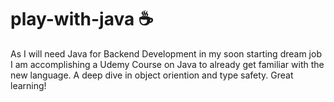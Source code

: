 # play-with-java ☕

As I will need Java for Backend Development in my soon starting dream job I am accomplishing a Udemy Course on Java to already get familiar with the new language. A deep dive in object oriention and type safety. Great learning!
